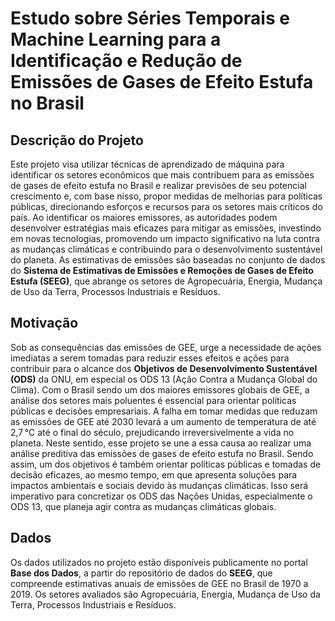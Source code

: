 # Estudo sobre Séries Temporais e Machine Learning para a Identificação e Redução de Emissões de Gases de Efeito Estufa no Brasil


## Descrição do Projeto
Este projeto visa utilizar técnicas de aprendizado de máquina para identificar os setores econômicos que mais contribuem para as emissões de gases de efeito estufa no Brasil e realizar previsões de seu potencial crescimento e, com base nisso, propor medidas de melhorias para políticas públicas, direcionando esforços e recursos para os setores mais críticos do país. Ao identificar os maiores emissores, as autoridades podem desenvolver estratégias mais eficazes para mitigar as emissões, investindo em novas tecnologias, promovendo um impacto significativo na luta contra as mudanças climáticas e contribuindo para o desenvolvimento sustentável do planeta.
As estimativas de emissões são baseadas no conjunto de dados do **Sistema de Estimativas de Emissões e Remoções de Gases de Efeito Estufa (SEEG)**, que abrange os setores de Agropecuária, Energia, Mudança de Uso da Terra, Processos Industriais e Resíduos.


## Motivação
Sob as consequências das emissões de GEE, urge a necessidade de ações imediatas a serem tomadas para reduzir esses efeitos e ações para contribuir para o alcance dos **Objetivos de Desenvolvimento Sustentável (ODS)** da ONU, em especial os ODS 13 (Ação Contra a Mudança Global do Clima). Com o Brasil sendo um dos maiores emissores globais de GEE, a análise dos setores mais poluentes é essencial para orientar políticas públicas e decisões empresariais. A falha em tomar medidas que reduzam as emissões de GEE até 2030 levará a um aumento de temperatura de até 2,7 °C até o final do século, prejudicando irreversivelmente a vida no planeta.
Neste sentido, esse projeto se une a essa causa ao realizar uma análise preditiva das emissões de gases de efeito estufa no Brasil. Sendo assim, um dos objetivos é também orientar políticas públicas e tomadas de decisão eficazes, ao mesmo tempo, em que apresenta soluções para impactos ambientais e sociais devido às mudanças climáticas. Isso será imperativo para concretizar os ODS das Nações Unidas, especialmente o ODS 13, que planeja agir contra as mudanças climáticas globais.


## Dados
Os dados utilizados no projeto estão disponíveis publicamente no portal **Base dos Dados**, a partir do repositório de dados do **SEEG**, que compreende estimativas anuais de emissões de GEE no Brasil de 1970 a 2019. Os setores avaliados são Agropecuária, Energia, Mudança de Uso da Terra, Processos Industriais e Resíduos.

